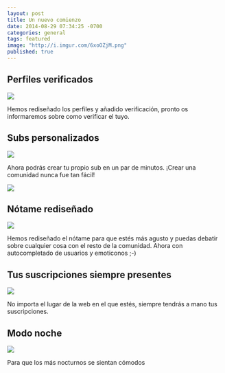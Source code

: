 ```yaml
---
layout: post
title: Un nuevo comienzo
date: 2014-08-29 07:34:25 -0700
categories: general
tags: featured
image: "http://i.imgur.com/6xoOZjM.png"
published: true
---
```


## Perfiles verificados

![](http://i.imgur.com/7LwJbeb.png)

Hemos rediseñado los perfiles y añadido verificación, pronto os informaremos sobre como verificar el tuyo.

## Subs personalizados

![](http://i.imgur.com/zbx2wWe.png)

Ahora podrás crear tu propio sub en un par de minutos. ¡Crear una comunidad nunca fue tan fácil!

![](http://i.imgur.com/Sd0mrCO.png)

## Nótame rediseñado

![](http://imgur.com/95N7Doi.png)

Hemos rediseñado el nótame para que estés más agusto y puedas debatir sobre cualquier cosa con el resto de la comunidad. Ahora con autocompletado de usuarios y emoticonos ;-)

## Tus suscripciones siempre presentes

![](http://imgur.com/Otl2HBM.png)

No importa el lugar de la web en el que estés, siempre tendrás a mano tus suscripciones.

## Modo noche

![](http://i.imgur.com/42ws523.png)

Para que los más nocturnos se sientan cómodos
